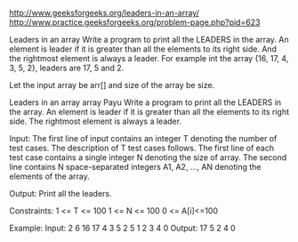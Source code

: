 http://www.geeksforgeeks.org/leaders-in-an-array/
http://www.practice.geeksforgeeks.org/problem-page.php?pid=623

Leaders in an array Write a program to print all the LEADERS in the array. An element is leader if
it is greater than all the elements to its right side. And the rightmost element is always a leader.
For example int the array {16, 17, 4, 3, 5, 2}, leaders are 17, 5 and 2.

Let the input array be arr[] and size of the array be size.

Leaders in an array array Payu Write a program to print all the LEADERS in the array. An element is
leader if it is greater than all the elements to its right side. The rightmost element is always a
leader.

Input:
The first line of input contains an integer T denoting the number of test cases. The description of
T test cases follows. The first line of each test case contains a single integer N denoting the size
of array. The second line contains N space-separated integers A1, A2, ..., AN denoting the elements
of the array.

Output:
Print all the leaders.

Constraints:
1 <= T <= 100 1 <= N <= 100 0 <= A[i]<=100

Example:
Input:
2 6 16 17 4 3 5 2 5 1 2 3 4 0 Output:
17 5 2 4 0
